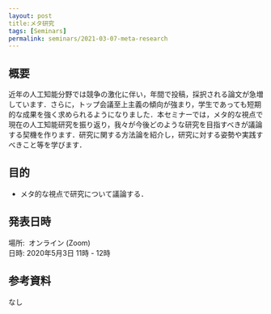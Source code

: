```yaml
---
layout: post
title:メタ研究
tags: [Seminars]
permalink: seminars/2021-03-07-meta-research
---
```


## 概要
近年の人工知能分野では競争の激化に伴い，年間で投稿，採択される論文が急増しています．さらに，トップ会議至上主義の傾向が強まり，学生であっても短期的な成果を強く求められるようになりました．本セミナーでは，メタ的な視点で現在の人工知能研究を振り返り，我々が今後どのような研究を目指すべきが議論する契機を作ります．研究に関する方法論を紹介し，研究に対する姿勢や実践すべきこと等を学びます．

## 目的
- メタ的な視点で研究について議論する．

## 発表日時
場所:  オンライン (Zoom) \
日時: 2020年5月3日 11時 - 12時

## 参考資料
なし